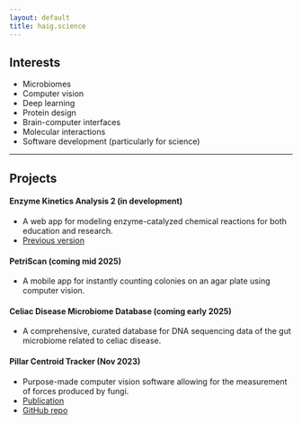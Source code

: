```yaml
---
layout: default
title: haig.science
---
```


## Interests
- Microbiomes
- Computer vision
- Deep learning
- Protein design
- Brain-computer interfaces
- Molecular interactions
- Software development (particularly for science)

---

## Projects
#### Enzyme Kinetics Analysis 2 (in development)
  - A web app for modeling enzyme-catalyzed chemical reactions for both education and research.
  - [Previous version](https://enzyme-kinetics.shinyapps.io/enzkinet_webpage/)

#### PetriScan (coming mid 2025)
  - A mobile app for instantly counting colonies on an agar plate using computer vision.

#### Celiac Disease Microbiome Database (coming early 2025)
  - A comprehensive, curated database for DNA sequencing data of the gut microbiome related to celiac disease.

#### Pillar Centroid Tracker (Nov 2023)
  - Purpose-made computer vision software allowing for the measurement of forces produced by fungi.
  - [Publication](https://ieeexplore.ieee.org/document/10344304) 
  - [GitHub repo](https://github.com/HaigBishop/pillar-centroid-tracker)

